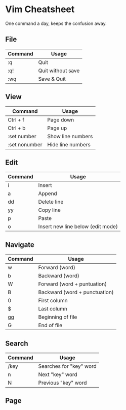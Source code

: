 # Vim Cheatsheet

One command a day, keeps the confusion away. 

## File
| Command       | Usage             |
| ------------- | ----------------- |
| :q            | Quit              |
| :q!           | Quit without save |
| :wq           | Save & Quit       |

## View
| Command       | Usage             |
| ------------- | ----------------- |
| Ctrl + f      | Page down         |
| Ctrl + b      | Page up           |
| :set number   | Show line numbers |
| :set nonumber | Hide line numbers |

## Edit
| Command       | Usage                             |
| ------------- | --------------------------------- |
| i             | Insert                            |
| a             | Append                            |
| dd            | Delete line                       |
| yy            | Copy line                         |
| p             | Paste                             |
| o             | Insert new line below (edit mode) |

## Navigate
| Command       | Usage                          |
| ------------- | ------------------------------ |
| w             | Forward (word)                 |
| b             | Backward (word)                |
| W             | Forward (word + puntuation)    |
| B             | Backward (word + punctuation)  |
| 0             | First column                   |
| $             | Last column                    |
| gg            | Beginning of file              |
| G             | End of file                    |

## Search
| Command       | Usage                          |
| ------------- | ------------------------------ |
| /key          | Searches for "key" word        |
| n             | Next "key" word                |
| N             | Previous "key" word            |

## Page
